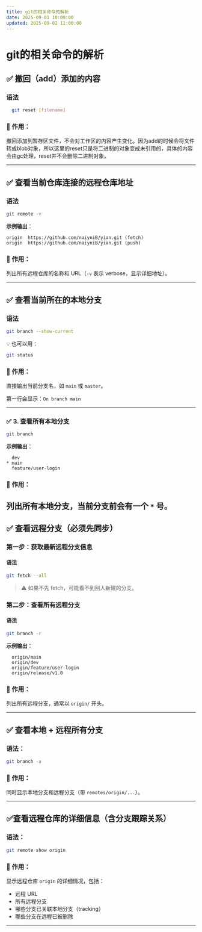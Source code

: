 ```yaml
---
title: git的相关命令的解析
date: 2025-09-01 10:00:00
updated: 2025-09-02 11:00:00
---
```


# git的相关命令的解析

## ✅ **撤回（add）添加的内容**
### 语法
```bash
  git reset [filename]
```
### 📌 作用： 
撤回添加到暂存区文件，不会对工作区的内容产生变化。因为add的时候会将文件转成blob对象，所以这里的reset只是将二进制的对象变成未引用的，具体的内容会由gc处理，reset并不会删除二进制对象。


---

## ✅ **查看当前仓库连接的远程仓库地址**
### 语法
```bash
git remote -v
```
**示例输出**：
```
origin  https://github.com/naiyniB/yian.git (fetch)
origin  https://github.com/naiyniB/yian.git (push)
```

###  📌 作用：  
列出所有远程仓库的名称和 URL（`-v` 表示 verbose，显示详细地址）。

---

## ✅ **查看当前所在的本地分支**
### 语法
```bash
git branch --show-current
```
💡 也可以用：
```bash
git status
```
###  📌 作用：  
直接输出当前分支名，如 `main` 或 `master`。

第一行会显示：`On branch main`

---

### ✅ 3. **查看所有本地分支**

```bash
git branch
```
**示例输出**：
```
  dev
* main
  feature/user-login
```


###  📌 作用：  
列出所有本地分支，当前分支前会有一个 `*` 号。
---

## ✅ **查看远程分支（必须先同步）**

### 第一步：获取最新远程分支信息
#### 语法
```bash
git fetch --all
```
> ⚠️ 如果不先 fetch，可能看不到别人新建的分支。

### 第二步：查看所有远程分支
#### 语法
```bash
git branch -r
```
**示例输出**：
```
  origin/main
  origin/dev
  origin/feature/user-login
  origin/release/v1.0
```
### 📌 作用：  
列出所有远程分支，通常以 `origin/` 开头。

---

## ✅  **查看本地 + 远程所有分支**
### 语法：
```bash
git branch -a
```

### 📌 作用：  
同时显示本地分支和远程分支（带 `remotes/origin/...`）。

---

## ✅**查看远程仓库的详细信息（含分支跟踪关系）**
### 语法：
```bash
git remote show origin
```
### 📌 作用：  
显示远程仓库 `origin` 的详细情况，包括：
- 远程 URL
- 所有远程分支
- 哪些分支已关联本地分支（tracking）
- 哪些分支在远程已被删除

---

